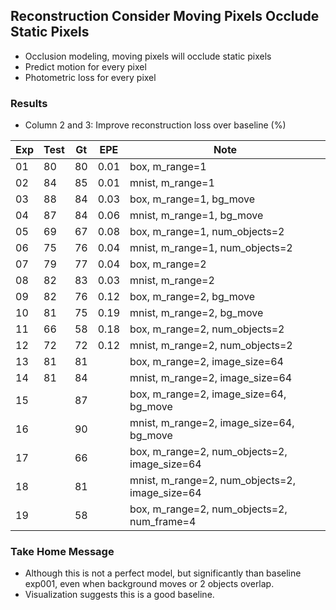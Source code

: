 ## Reconstruction Consider Moving Pixels Occlude Static Pixels

- Occlusion modeling, moving pixels will occlude static pixels
- Predict motion for every pixel
- Photometric loss for every pixel

### Results

- Column 2 and 3: Improve reconstruction loss over baseline (%) 

| Exp  | Test | Gt   | EPE  | Note |
| ---- | ---- | ---- | ---- | ---- | 
| 01 | 80 | 80 | 0.01 | box, m_range=1 |
| 02 | 84 | 85 | 0.01 | mnist, m_range=1 |
| 03 | 88 | 84 | 0.03 | box, m_range=1, bg_move |
| 04 | 87 | 84 | 0.06 | mnist, m_range=1, bg_move |
| 05 | 69 | 67 | 0.08 | box, m_range=1, num_objects=2 |
| 06 | 75 | 76 | 0.04 | mnist, m_range=1, num_objects=2 |
| 07 | 79 | 77 | 0.04 | box, m_range=2 |
| 08 | 82 | 83 | 0.03 | mnist, m_range=2 |
| 09 | 82 | 76 | 0.12 | box, m_range=2, bg_move |
| 10 | 81 | 75 | 0.19 | mnist, m_range=2, bg_move |
| 11 | 66 | 58 | 0.18 | box, m_range=2, num_objects=2 |
| 12 | 72 | 72 | 0.12 | mnist, m_range=2, num_objects=2 |
| 13 | 81 | 81 |  | box, m_range=2, image_size=64 |
| 14 | 81 | 84 |  | mnist, m_range=2, image_size=64 |
| 15 |  | 87 |  | box, m_range=2, image_size=64, bg_move |
| 16 |  | 90 |  | mnist, m_range=2, image_size=64, bg_move |
| 17 |  | 66 |  | box, m_range=2, num_objects=2, image_size=64 |
| 18 |  | 81 |  | mnist, m_range=2, num_objects=2, image_size=64 |
| 19 |  | 58 |  | box, m_range=2, num_objects=2, num_frame=4 |

### Take Home Message

- Although this is not a perfect model, but significantly than baseline exp001, even when background moves or 2 objects overlap.
- Visualization suggests this is a good baseline.
